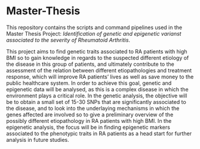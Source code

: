 # Master-Thesis
This repository contains the scripts and command pipelines used in the Master Thesis Project: *Identification of genetic and epigenetic varianst associated to the severity of Rheumatoid Arthritis*.

This project aims to find genetic traits associated to RA patients with high BMI so to gain knowledge in regards to the suspected different etiology of the disease in this group of patients, and ultimately contribute to the assessment of the relation between different etiopathologies and treatment response, which will improve RA patients’ lives as well as save money to the public healthcare system. In order to achieve this goal, genetic and epigenetic data will be analysed, as this is a complex disease in which the environment plays a critical role. In the genetic analysis, the objective will be to obtain a small set of 15-30 SNPs that are significantly associated to the disease, and to look into the underlaying mechanisms in which the genes affected are involved so to give a preliminary overview of the possibly different etiopathology in RA patients with high BMI. In the epigenetic analysis, the focus will be in finding epigenetic markers associated to the phenotypic traits in RA patients as a head start for further analysis in future studies.
